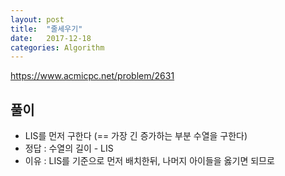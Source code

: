 ```yaml
---
layout: post
title:  "줄세우기"
date:   2017-12-18
categories: Algorithm
---
```


<https://www.acmicpc.net/problem/2631>

## 풀이

- LIS를 먼저 구한다 (== 가장 긴 증가하는 부분 수열을 구한다)
- 정답 : 수열의 길이 - LIS
- 이유 : LIS를 기준으로 먼저 배치한뒤, 나머지 아이들을 옳기면 되므로
